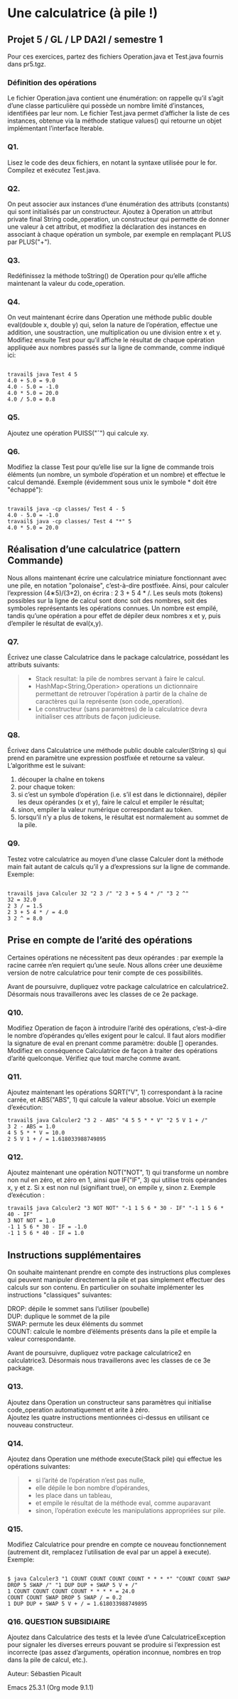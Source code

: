 # Une calculatrice (à pile !)
## Projet 5 / GL / LP DA2I / semestre 1
Pour ces exercices, partez des fichiers Operation.java et Test.java fournis dans pr5.tgz.

### Définition des opérations
Le fichier Operation.java contient une énumération: on rappelle qu’il s’agit d’une classe particulière qui possède un nombre limité d’instances, identifiées par leur nom. Le fichier Test.java permet d’afficher la liste de ces instances, obtenue via la méthode statique values() qui retourne un objet implémentant l’interface Iterable.

### Q1.
Lisez le code des deux fichiers, en notant la syntaxe utilisée pour le for. Compilez et exécutez Test.java.

### Q2.
On peut associer aux instances d’une énumération des attributs (constants) qui sont initialisés par un constructeur. Ajoutez à Operation un attribut private final String code_operation, un constructeur qui permette de donner une valeur à cet attribut, et modifiez la déclaration des instances en associant à chaque opération un symbole, par exemple en remplaçant PLUS par PLUS("+").

### Q3.
Redéfinissez la méthode toString() de Operation pour qu’elle affiche maintenant la valeur du code_operation.

### Q4.
On veut maintenant écrire dans Operation une méthode public double eval(double x, double y) qui, selon la nature de l’opération, effectue une addition, une soustraction, une multiplication ou une division entre x et y. Modifiez ensuite Test pour qu’il affiche le résultat de chaque opération appliquée aux nombres passés sur la ligne de commande, comme indiqué ici:

````

travail$ java Test 4 5
4.0 + 5.0 = 9.0
4.0 - 5.0 = -1.0
4.0 * 5.0 = 20.0
4.0 / 5.0 = 0.8

````
### Q5.
Ajoutez une opération PUISS("ˆ") qui calcule xy.

### Q6.
Modifiez la classe Test pour qu’elle lise sur la ligne de commande trois éléments (un nombre, un symbole d’opération et un nombre) et effectue le calcul demandé. Exemple (évidemment sous unix le symbole * doit être "échappé"):

````

travail$ java -cp classes/ Test 4 - 5
4.0 - 5.0 = -1.0
travail$ java -cp classes/ Test 4 "*" 5
4.0 * 5.0 = 20.0

````

## Réalisation d’une calculatrice (pattern Commande)
Nous allons maintenant écrire une calculatrice miniature fonctionnant avec une pile, en notation "polonaise", c’est-à-dire postfixée. Ainsi, pour calculer l’expression (4∗5)/(3+2), on écrira : 2 3 + 5 4 * /. Les seuls mots (tokens) possibles sur la ligne de calcul sont donc soit des nombres, soit des symboles représentants les opérations connues. Un nombre est empilé, tandis qu’une opération a pour effet de dépiler deux nombres x et y, puis d’empiler le résultat de eval(x,y).  

### Q7.
Écrivez une classe Calculatrice dans le package calculatrice, possédant les attributs suivants:

> * Stack<Double> resultat: la pile de nombres servant à faire le calcul.  
> * HashMap<String,Operation> operations un dictionnaire permettant de retrouver l’opération à partir de la chaîne de caractères qui la représente (son code_operation).  
> * Le constructeur (sans paramètres) de la calculatrice devra initialiser ces attributs de façon judicieuse.  

### Q8.
Écrivez dans Calculatrice une méthode public double calculer(String s) qui prend en paramètre une expression postfixée et retourne sa valeur. L’algorithme est le suivant:

 1) découper la chaîne en tokens
 2) pour chaque token:
 3) si c’est un symbole d’opération (i.e. s’il est dans le dictionnaire), dépiler les deux opérandes (x et y), faire le calcul et empiler le résultat;
 4) sinon, empiler la valeur numérique correspondant au token.
 5) lorsqu’il n’y a plus de tokens, le résultat est normalement au sommet de la pile.  
 
### Q9.
Testez votre calculatrice au moyen d’une classe Calculer dont la méthode main fait autant de calculs qu’il y a d’expressions sur la ligne de commande. Exemple:

````

travail$ java Calculer 32 "2 3 /" "2 3 + 5 4 * /" "3 2 ^"
32 = 32.0
2 3 / = 1.5
2 3 + 5 4 * / = 4.0
3 2 ^ = 8.0

```` 
   
## Prise en compte de l’arité des opérations
Certaines opérations ne nécessitent pas deux opérandes : par exemple la racine carrée n’en requiert qu’une seule. Nous allons créer une deuxième version de notre calculatrice pour tenir compte de ces possibilités.

Avant de poursuivre, dupliquez votre package calculatrice en calculatrice2. Désormais nous travaillerons avec les classes de ce 2e package.

### Q10.
Modifiez Operation de façon à introduire l’arité des opérations, c’est-à-dire le nombre d’opérandes qu’elles exigent pour le calcul. Il faut alors modifier la signature de eval en prenant comme paramètre: double [] operandes. Modifiez en conséquence Calculatrice de façon à traiter des opérations d’arité quelconque. Vérifiez que tout marche comme avant.

### Q11.
Ajoutez maintenant les opérations SQRT("V", 1) correspondant à la racine carrée, et ABS("ABS", 1) qui calcule la valeur absolue. Voici un exemple d’exécution:

````
travail$ java Calculer2 "3 2 - ABS" "4 5 5 * * V" "2 5 V 1 + /"
3 2 - ABS = 1.0
4 5 5 * * V = 10.0
2 5 V 1 + / = 1.618033988749895    

````

### Q12.
Ajoutez maintenant une opération NOT("NOT", 1) qui transforme un nombre non nul en zéro, et zéro en 1, ainsi que IF("IF", 3) qui utilise trois opérandes x, y et z. Si x est non nul (signifiant true), on empile y, sinon z. Exemple d’exécution :

````
travail$ java Calculer2 "3 NOT NOT" "-1 1 5 6 * 30 - IF" "-1 1 5 6 * 40 - IF"
3 NOT NOT = 1.0
-1 1 5 6 * 30 - IF = -1.0
-1 1 5 6 * 40 - IF = 1.0    

````

## Instructions supplémentaires
On souhaite maintenant prendre en compte des instructions plus complexes qui peuvent manipuler directement la pile et pas simplement effectuer des calculs sur son contenu. En particulier on souhaite implémenter les instructions "classiques" suivantes:

  DROP: dépile le sommet sans l’utiliser (poubelle)  
  DUP: duplique le sommet de la pile  
  SWAP: permute les deux éléments du sommet  
  COUNT: calcule le nombre d’éléments présents dans la pile et empile la valeur correspondante.  
 
Avant de poursuivre, dupliquez votre package calculatrice2 en calculatrice3. Désormais nous travaillerons avec les classes de ce 3e package.

### Q13.

Ajoutez dans Operation un constructeur sans paramètres qui initialise code_operation automatiquement et arite à zéro.  
Ajoutez les quatre instructions mentionnées ci-dessus en utilisant ce nouveau constructeur.

### Q14.

Ajoutez dans Operation une méthode execute(Stack<Double> pile) qui effectue les opérations suivantes:

> * si l’arité de l’opération n’est pas nulle, 
>  * elle dépile le bon nombre d’opérandes, 
>  * les place dans un tableau, 
>  * et empile le résultat de la méthode eval, comme auparavant  
> * sinon, l’opération exécute les manipulations appropriées sur pile.

### Q15.
Modifiez Calculatrice pour prendre en compte ce nouveau fonctionnement (autrement dit, remplacez l’utilisation de eval par un appel à execute). Exemple:

````

$ java Calculer3 "1 COUNT COUNT COUNT COUNT * * * *" "COUNT COUNT SWAP DROP 5 SWAP /" "1 DUP DUP + SWAP 5 V + /"
1 COUNT COUNT COUNT COUNT * * * * = 24.0
COUNT COUNT SWAP DROP 5 SWAP / = 0.2
1 DUP DUP + SWAP 5 V + / = 1.618033988749895    

````

### Q16. QUESTION SUBSIDIAIRE
Ajoutez dans Calculatrice des tests et la levée d’une CalculatriceException pour signaler les diverses erreurs pouvant se produire si l’expression est incorrecte (pas assez d’arguments, opération inconnue, nombres en trop dans la pile de calcul, etc.).

Auteur: Sébastien Picault

Emacs 25.3.1 (Org mode 9.1.1)
